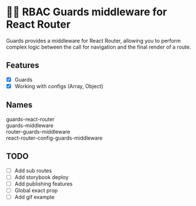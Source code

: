 # 👮‍♂️ RBAC Guards middleware for React Router

Guards provides a middleware for React Router, allowing you to perform complex logic between the call for navigation and the final render of a route.

## Features

- [x] Guards
- [x] Working with configs (Array, Object)

## Names

guards-react-router  
guards-middleware  
router-guards-middleware  
react-router-config-guards-middleware

## TODO

- [ ] Add sub routes
- [ ] Add storybook deploy
- [ ] Add publishing features
- [ ] Global exact prop
- [ ] Add gif example
